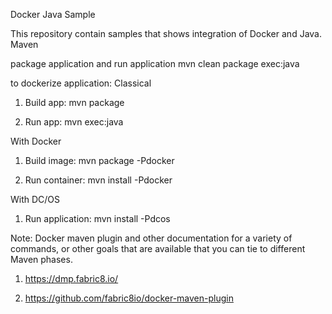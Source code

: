 Docker Java Sample

This repository contain samples that shows integration of Docker and Java.
Maven

package application and run application
mvn clean package exec:java

to dockerize application:
Classical

  1.  Build app: mvn package

  2.  Run app: mvn exec:java

With Docker

  1.  Build image: mvn package -Pdocker

  2.  Run container: mvn install -Pdocker

With DC/OS

  1. Run application: mvn install -Pdcos


Note: Docker maven plugin and other documentation for a variety of commands,
 or other goals that are available that you can tie to different Maven phases.

1. https://dmp.fabric8.io/

2. https://github.com/fabric8io/docker-maven-plugin
